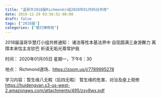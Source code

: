 ```yaml
---
title: "温哥华2018届Richmond小组2020年01月05日共修"
date: 2019-12-29 03:56:51-08:00
draft: false
tags: ["2018届"]
categories: ["慧灯禅修班"]
---
```

2018届温哥华慧灯小组共修通知：
诸法等性本基法界中
自现圆满三身游舞力
离障本来怙主龙钦巴
祈请无垢光尊常护我

时间：
2020年01月05日 星期一，下午6：30

地点：
Richmond道场、<https://zoom.us/j/7789995278>

学习内容：暂生缘八无暇（后四无暇） 暂生缘的危害、对治及座上观修
<https://huidengvan.s3-us-west-2.amazonaws.com/attachments/495/zsy8wx.pdf>
